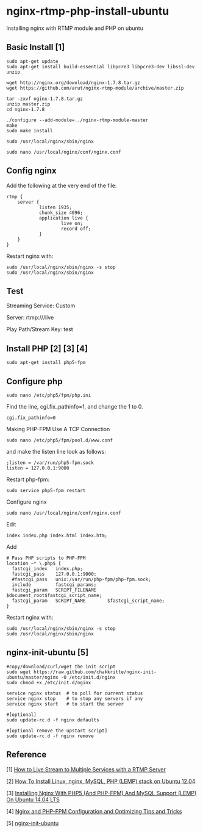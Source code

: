 nginx-rtmp-php-install-ubuntu
=========================
Installing nginx with RTMP module and PHP on ubuntu

## Basic Install [1] ##
    sudo apt-get update
    sudo apt-get install build-essential libpcre3 libpcre3-dev libssl-dev unzip
    
    wget http://nginx.org/download/nginx-1.7.8.tar.gz
    wget https://github.com/arut/nginx-rtmp-module/archive/master.zip
    
    tar -zxvf nginx-1.7.8.tar.gz
    unzip master.zip
    cd nginx-1.7.8
    
    ./configure --add-module=../nginx-rtmp-module-master
    make
    sudo make install
    
    sudo /usr/local/nginx/sbin/nginx
    
    sudo nano /usr/local/nginx/conf/nginx.conf
    
## Config nginx ##
  Add the following at the very end of the file:
    
    rtmp {
        server {
                listen 1935;
                chunk_size 4096;
                application live {
                        live on;
                        record off;
                }
        }
    }
    
  Restart nginx with:
  
    sudo /usr/local/nginx/sbin/nginx -s stop
    sudo /usr/local/nginx/sbin/nginx
    
## Test ##
  Streaming Service: Custom
  
  Server: rtmp://<your server ip>/live
  
  Play Path/Stream Key: test
  
  
## Install PHP [2] [3] [4] ##
    sudo apt-get install php5-fpm
  
## Configure php ##
    sudo nano /etc/php5/fpm/php.ini
    
  Find the line, cgi.fix_pathinfo=1, and change the 1 to 0.
  
    cgi.fix_pathinfo=0
    
  Making PHP-FPM Use A TCP Connection
  
    sudo nano /etc/php5/fpm/pool.d/www.conf
  
  and make the listen line look as follows:
  
    ;listen = /var/run/php5-fpm.sock
    listen = 127.0.0.1:9000
    
  Restart php-fpm:
  
    sudo service php5-fpm restart
    
  Configure nginx
  
    sudo nano /usr/local/nginx/conf/nginx.conf
    
  Edit
  
    index index.php index.html index.htm;
    
  Add
  
    # Pass PHP scripts to PHP-FPM
    location ~* \.php$ {
      fastcgi_index   index.php;
      fastcgi_pass    127.0.0.1:9000;
      #fastcgi_pass   unix:/var/run/php-fpm/php-fpm.sock;
      include         fastcgi_params;
      fastcgi_param   SCRIPT_FILENAME    $document_root$fastcgi_script_name;
      fastcgi_param   SCRIPT_NAME        $fastcgi_script_name;
    }
    
  Restart nginx with:
  
    sudo /usr/local/nginx/sbin/nginx -s stop
    sudo /usr/local/nginx/sbin/nginx
    
## nginx-init-ubuntu [5] ##

    #copy/download/curl/wget the init script
    sudo wget https://raw.github.com/chakkritte/nginx-init-ubuntu/master/nginx -O /etc/init.d/nginx
    sudo chmod +x /etc/init.d/nginx
    
    service nginx status  # to poll for current status
    service nginx stop    # to stop any servers if any
    service nginx start   # to start the server
    
    #[optional] 
    sudo update-rc.d -f nginx defaults

    #[optional remove the upstart script]
    sudo update-rc.d -f nginx remove

    
## Reference ##
  [1] [How to Live Stream to Multiple Services with a RTMP Server](http://linustechtips.com/main/topic/174603-how-to-live-stream-to-multiple-services-with-a-rtmp-server/)
  
  [2] [How To Install Linux, nginx, MySQL, PHP (LEMP) stack on Ubuntu 12.04](https://www.digitalocean.com/community/tutorials/how-to-install-linux-nginx-mysql-php-lemp-stack-on-ubuntu-12-04)
  
  [3] [Installing Nginx With PHP5 (And PHP-FPM) And MySQL Support (LEMP) On Ubuntu 14.04 LTS](http://www.howtoforge.com/installing-nginx-with-php5-fpm-and-mysql-on-ubuntu-14.04-lts-lemp)
  
  [4] [Nginx and PHP-FPM Configuration and Optimizing Tips and Tricks](http://www.if-not-true-then-false.com/2011/nginx-and-php-fpm-configuration-and-optimizing-tips-and-tricks/)
  
  [5] [nginx-init-ubuntu](https://github.com/JasonGiedymin/nginx-init-ubuntu)
  
  
  

  
